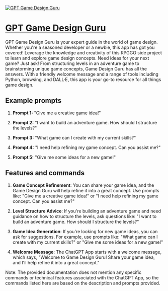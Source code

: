 [![GPT Game Design Guru](https://files.oaiusercontent.com/file-KJ0IbAPNulle7ICITtJvO1rc?se=2123-10-17T11%3A53%3A58Z&sp=r&sv=2021-08-06&sr=b&rscc=max-age%3D31536000%2C%20immutable&rscd=attachment%3B%20filename%3Dddec918e-d257-4fde-afc8-9f7c5bbff6b9.png&sig=BfF3PCqR2jb3SkMSnOirq0oFBA6efjWoEWdxTWllrx0%3D)](https://chat.openai.com/g/g-fkfm1mE6z-gpt-game-design-guru)

# [GPT Game Design Guru](https://chat.openai.com/g/g-fkfm1mE6z-gpt-game-design-guru)

GPT Game Design Guru is your expert guide in the world of game design. Whether you're a seasoned developer or a newbie, this app has got you covered! Leverage the knowledge and creativity of this RPGGO side project to learn and explore game design concepts. Need ideas for your next game? Just ask! From structuring levels in an adventure game to brainstorming unique game concepts, Game Design Guru has all the answers. With a friendly welcome message and a range of tools including Python, browsing, and DALL·E, this app is your go-to resource for all things game design.

## Example prompts

1. **Prompt 1:** "Give me a creative game idea!"

2. **Prompt 2:** "I want to build an adventure game. How should I structure the levels?"

3. **Prompt 3:** "What game can I create with my current skills?"

4. **Prompt 4:** "I need help refining my game concept. Can you assist me?"

5. **Prompt 5:** "Give me some ideas for a new game!"

## Features and commands

1. **Game Concept Refinement**: You can share your game idea, and the Game Design Guru will help refine it into a great concept. Use prompts like: "Give me a creative game idea!" or "I need help refining my game concept. Can you assist me?"

2. **Level Structure Advice**: If you're building an adventure game and need guidance on how to structure the levels, ask questions like: "I want to build an adventure game. How should I structure the levels?"

3. **Game Idea Generation**: If you're looking for new game ideas, you can ask for suggestions. For example, use prompts like: "What game can I create with my current skills?" or "Give me some ideas for a new game!"

4. **Welcome Message**: The ChatGPT App starts with a welcome message, which says, "Welcome to Game Design Guru! Share your game idea, and I'll help refine it into a great concept."

Note: The provided documentation does not mention any specific commands or technical features associated with the ChatGPT App, so the commands listed here are based on the description and prompts provided.